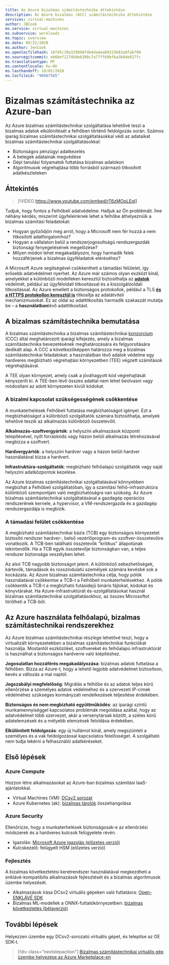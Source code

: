 ```yaml
---
title: Az Azure bizalmas számítástechnika áttekintése
description: Az Azure bizalmas (ACC) számítástechnika áttekintése
services: virtual-machines
author: JBCook
ms.service: virtual-machines
ms.subservice: workloads
ms.topic: overview
ms.date: 09/22/2020
ms.author: JenCook
ms.openlocfilehash: 16f45c39a329998f4b4da4ea89315683a0fab790
ms.sourcegitcommit: eb6bef1274b9e6390c7a77ff69bf6a3b94e827fc
ms.translationtype: MT
ms.contentlocale: hu-HU
ms.lasthandoff: 10/05/2020
ms.locfileid: "90967585"
---
```

# <a name="confidential-computing-on-azure"></a>Bizalmas számítástechnika az Azure-ban

Az Azure bizalmas számítástechnikai szolgáltatása lehetővé teszi a bizalmas adatok elkülönítését a felhőben történő feldolgozás során. Számos iparág bizalmas számítástechnikai szolgáltatásokkal védi az adataikat bizalmas számítástechnikai szolgáltatásokkal:

- Biztonságos pénzügyi adatkezelés
- A betegek adatainak megvédése
- Gépi tanulási folyamatok futtatása bizalmas adatokon
- Algoritmusok végrehajtása több forrásból származó titkosított adatkészleteken


## <a name="overview"></a>Áttekintés
<p><p>


> [!VIDEO https://www.youtube.com/embed/rT6zMOoLEqI]

Tudjuk, hogy fontos a Felhőbeli adatvédelme. Halljuk az Ön problémáit. Íme néhány kérdés, miszerint ügyfeleinknek lehet a felhőbe áthelyezniük a bizalmas számítási feladatokat: 

- Hogyan győződjön meg arról, hogy a Microsoft nem fér hozzá a nem titkosított adatforgalomhoz?
- Hogyan a vállalaton belül a rendszerjogosultságú rendszergazdák biztonsági fenyegetésének megelőzése?
- Milyen módon lehet megakadályozni, hogy harmadik felek hozzáférjenek a bizalmas ügyféladatok eléréséhez?

A Microsoft Azure segítségével csökkentheti a támadási felületet, így erősebb adatvédelmet nyerhet. Az Azure már számos olyan eszközt kínál, amelyekkel a különböző modelleken keresztül biztosíthatja az [**adatok**](../security/fundamentals/encryption-atrest.md) védelmét, például az ügyféloldali titkosítással és a kiszolgálóoldali titkosítással. Az Azure emellett a biztonságos protokollok, például a TLS [**és a HTTPS protokollon keresztül is**](../security/fundamentals/data-encryption-best-practices.md#protect-data-in-transit) titkosítja az adatátviteli mechanizmusokat. Ez az oldal az adattitkosítás harmadik szakaszát mutatja be – a **használatban**lévő adattitkosítást.

## <a name="introduction-to-confidential-computing"></a>A bizalmas számítástechnika bemutatása 

A bizalmas számítástechnika a bizalmas számítástechnikai [konzorcium](https://confidentialcomputing.io/) (CCC) által meghatározott iparági kifejezés, amely a bizalmas számítástechnika bevezetésének meghatározására és felgyorsítására dedikált alap. A CCC a következőképpen határozza meg a bizalmas számítástechnikai feladatokat: a használatban lévő adatok védelme egy hardveres megbízható végrehajtási környezetben (TEE) végzett számítások végrehajtásával.

A TEE olyan környezet, amely csak a jóváhagyott kód végrehajtását kényszeríti ki. A TEE-ben lévő összes adattal nem lehet beolvasni vagy módosítani az adott környezeten kívüli kódokat. 

### <a name="lessen-the-need-for-trust"></a>A bizalmi kapcsolat szükségességének csökkentése
A munkaterhelések Felhőbeli futtatása megbízhatóságot igényel. Ezt a megbízhatóságot a különböző szolgáltatók számára biztosíthatja, amelyek lehetővé teszik az alkalmazás különböző összetevőit.


**Alkalmazás-szoftvergyártók**: a helyszíni alkalmazások központi telepítésével, nyílt forráskódú vagy házon belüli alkalmazás létrehozásával megbízza a szoftvert.

**Hardvergyártók**: a helyszíni hardver vagy a házon belüli hardver használatával bízza a hardvert. 

**Infrastruktúra-szolgáltatók**: megbízható felhőalapú szolgáltatók vagy saját helyszíni adatközpontok kezelése.


Az Azure bizalmas számítástechnikai szolgáltatásával könnyebben megbízhat a Felhőbeli szolgáltatóban, így a számítási felhő-infrastruktúra különböző szempontjain való megbízhatóságra van szükség. Az Azure bizalmas számítástechnikai szolgáltatásával a gazdagép operációs rendszerének kernele, a hypervisor, a VM-rendszergazda és a gazdagép rendszergazdája is megbízik.

### <a name="reducing-the-attack-surface"></a>A támadási felület csökkentése
A megbízható számítástechnikai bázis (TCB) egy biztonságos környezetet biztosító rendszer hardver-, belső vezérlőprogram-és szoftver-összetevőire vonatkozik. A TCB-ben található összetevők "kritikus" állapotúnak tekintendők. Ha a TCB egyik összetevője biztonságban van, a teljes rendszer biztonsága veszélyben lehet. 

Az alsó TCB nagyobb biztonságot jelent. A különböző sebezhetőségek, kártevők, támadások és rosszindulatú személyek számára kevésbé sok a kockázata. Az Azure bizalmas számítástechnika célja, hogy pólók használatával csökkentse a TCB-t a Felhőbeli munkaterhelésekhez. A pólók csökkentik a TCB-t a megbízható futásidejű bináris fájlokat, kódokat és könyvtárakat. Ha Azure-infrastruktúrát és-szolgáltatásokat használ bizalmas számítástechnikai szolgáltatásokhoz, az összes Microsoftot törölheti a TCB-ből.


## <a name="using-azure-for-cloud-based-confidential-computing"></a>Az Azure használata felhőalapú, bizalmas számítástechnikai rendszerekhez <a id="cc-on-azure"></a>

Az Azure bizalmas számítástechnikai részlege lehetővé teszi, hogy a virtualizált környezetekben a bizalmas számítástechnikai funkciókat használja. Mostantól eszközöket, szoftvereket és felhőalapú infrastruktúrát is használhat a biztonságos hardverre való kiépítéshez.  

**Jogosulatlan hozzáférés megakadályozása**: bizalmas adatok futtatása a felhőben. Bízza az Azure-t, hogy a lehető legjobb adatvédelmet biztosítson, kevés a változás a mai naptól.

**Jogszabályi megfelelőség**: Migrálás a felhőbe és az adatok teljes körű ellenőrzése a személyes adatok védelméhez és a szervezeti IP-címek védelméhez szükséges kormányzati rendelkezések teljesítése érdekében.

**Biztonságos és nem megbízható együttműködés**: az iparági szintű munkamennyiséggel kapcsolatos problémák megoldása azáltal, hogy az adatvédelmet több szervezet, akár a versenytársak között, a széles körű adatelemzések és a mélyebb elemzések feloldása érdekében.

**Elkülönített feldolgozás**: egy új hullámot kínál, amely megszünteti a személyes és a vak feldolgozással kapcsolatos felelősséget. A szolgáltató nem tudja lekérni a felhasználói adatkéréseket. 

## <a name="get-started"></a>Első lépések
### <a name="azure-compute"></a>Azure Compute
Hozzon létre alkalmazásokat az Azure-ban bizalmas számítási IaaS-ajánlatokkal.
- Virtual Machines (VM): [DCsv2 sorozat](confidential-computing-enclaves.md)
- Azure Kubernetes (ak): [bizalmas tárolók](confidential-nodes-aks-overview.md) összehangolása

### <a name="azure-security"></a>Azure Security 
Ellenőrizze, hogy a munkaterhelések biztonságosak-e az ellenőrzési módszerek és a hardveres kulcsok felügyelete révén. 
- Igazolás: [Microsoft Azure igazolás (előzetes verzió)](https://docs.microsoft.com/azure/attestation/overview)
- Kulcskezelő: felügyelt HSM (előzetes verzió)

### <a name="develop"></a>Fejlesztés
A bizalmas következtetési keretrendszer használatával megkezdheti a enklávé-kompatibilis alkalmazások fejlesztését és a bizalmas algoritmusok üzembe helyezését.
- Alkalmazások írása DCsv2 virtuális gépeken való futtatásra: [Open-ENKLÁVÉ SDK](https://github.com/openenclave/openenclave)
- Bizalmas ML-modellek a ONNX-futtatókörnyezetben: [bizalmas következtetés (bétaverzió)](https://aka.ms/confidentialinference)

## <a name="next-steps"></a>További lépések

Helyezzen üzembe egy DCsv2-sorozatú virtuális gépet, és telepítse az OE SDK-t.

> [!div class="nextstepaction"]
> [Bizalmas számítástechnikai virtuális gép üzembe helyezése az Azure Marketplace-en](quick-create-marketplace.md)
